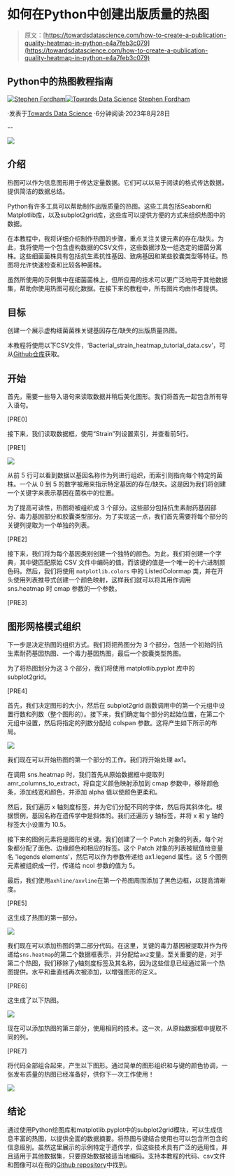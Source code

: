 # 如何在Python中创建出版质量的热图

> 原文：[https://towardsdatascience.com/how-to-create-a-publication-quality-heatmap-in-python-e4a7feb3c079](https://towardsdatascience.com/how-to-create-a-publication-quality-heatmap-in-python-e4a7feb3c079)

## Python中的热图教程指南

[](https://medium.com/@stephenfordham?source=post_page-----e4a7feb3c079--------------------------------)[![Stephen Fordham](../Images/470e298c01fd910835cabebea346e614.png)](https://medium.com/@stephenfordham?source=post_page-----e4a7feb3c079--------------------------------)[](https://towardsdatascience.com/?source=post_page-----e4a7feb3c079--------------------------------)[![Towards Data Science](../Images/a6ff2676ffcc0c7aad8aaf1d79379785.png)](https://towardsdatascience.com/?source=post_page-----e4a7feb3c079--------------------------------) [Stephen Fordham](https://medium.com/@stephenfordham?source=post_page-----e4a7feb3c079--------------------------------)

·发表于[Towards Data Science](https://towardsdatascience.com/?source=post_page-----e4a7feb3c079--------------------------------) ·6分钟阅读·2023年8月28日

--

![](../Images/f7245fadca629866393efbef00ba5822.png)

## 介绍

热图可以作为信息图形用于传达定量数据。它们可以以易于阅读的格式传达数据，提供简洁的数据总结。

Python有许多工具可以帮助制作出版质量的热图。这些工具包括Seaborn和Matplotlib库，以及subplot2grid库，这些库可以提供方便的方式来组织热图中的数据。

在本教程中，我将详细介绍制作热图的步骤，重点关注关键元素的存在/缺失。为此，我将使用一个包含虚构数据的CSV文件，这些数据涉及一组选定的细菌分离株。这些细菌菌株具有包括抗生素抗性基因、致病基因和某些胶囊类型等特征。热图将允许快速检查和比较各种菌株。

虽然所使用的示例集中在细菌菌株上，但所应用的技术可以更广泛地用于其他数据集，帮助你使用热图可视化数据。在接下来的教程中，所有图片均由作者提供。

## 目标

创建一个展示虚构细菌菌株关键基因存在/缺失的出版质量热图。

本教程将使用以下CSV文件，‘Bacterial_strain_heatmap_tutorial_data.csv’，可从[Github仓库](https://github.com/StephenFordham/Visualisation_Portfolio)获取。

## 开始

首先，需要一些导入语句来读取数据并稍后美化图形。我们将首先一起包含所有导入语句。

[PRE0]

接下来，我们读取数据框，使用“Strain”列设置索引，并查看前5行。

[PRE1]

![](../Images/5ff0413f993229d9d2394dbc21ade1d1.png)

从前 5 行可以看到数据以基因名称作为列进行组织，而索引则指向每个特定的菌株。一个从 0 到 5 的数字被用来指示特定基因的存在/缺失。这是因为我们将创建一个关键字来表示基因在菌株中的位置。

为了提高可读性，热图将被组织成 3 个部分。这些部分包括抗生素耐药基因部分、毒力基因部分和胶囊类型部分。为了实现这一点，我们首先需要将每个部分的关键列提取为一个单独的列表。

[PRE2]

接下来，我们将为每个基因类别创建一个独特的颜色。为此，我们将创建一个字典，其中键匹配原始 CSV 文件中编码的值，而该键的值是一个唯一的十六进制颜色码。然后，我们将使用 `matplotlib.colors` 中的 ListedColormap 类，并在开头使用列表推导式创建一个颜色映射，这样我们就可以将其用作调用 sns.heatmap 时 cmap 参数的一个参数。

[PRE3]

## 图形网格模式组织

下一步是决定热图的组织方式。我们将把热图分为 3 个部分，包括一个初始的抗生素耐药基因热图、一个毒力基因热图，最后一个胶囊类型热图。

为了将热图划分为这 3 个部分，我们将使用 matplotlib.pyplot 库中的 subplot2grid。

[PRE4]

首先，我们决定图形的大小，然后在 subplot2grid 函数调用中的第一个元组中设置行数和列数（整个图形的）。接下来，我们确定每个部分的起始位置，在第二个元组中设置，然后将指定的列数分配给 colspan 参数。这将产生如下所示的布局。

![](../Images/33d0b80e118382f88a61c914988586dc.png)

我们现在可以开始热图的第一个部分的工作。我们将开始处理 ax1。

在调用 sns.heatmap 时，我们首先从原始数据框中提取列 amr_columns_to_extract，将自定义颜色映射添加到 cmap 参数中，移除颜色条，添加线宽和颜色，并添加 alpha 值以使颜色更柔和。

然后，我们遍历 x 轴刻度标签，并为它们分配不同的字体，然后将其斜体化。根据惯例，基因名称在遗传学中是斜体的。我们还遍历 y 轴标签，并将 x 和 y 轴的标签大小设置为 10.5。

接下来的图例元素将是图形的关键。我们创建了一个 Patch 对象的列表，每个对象都分配了面色、边缘颜色和相应的标签。这个 Patch 对象的列表被赋值给变量名 'legends elements'，然后可以作为参数传递给 ax1.legend 属性。这 5 个图例元素被组织成一行，传递给 ncol 参数的值为 5。

最后，我们使用`axhline/axvline`在第一个热图周围添加了黑色边框，以提高清晰度。

[PRE5]

这生成了热图的第一部分。

![](../Images/2fadbcda351622ba15992254d9d9f178.png)

我们现在可以添加热图的第二部分代码。在这里，关键的毒力基因被提取并作为传递给`sns.heatmap`的第二个数据框表示，并分配给`ax2`变量。至关重要的是，对于第二个热图，我们移除了y轴刻度标签及其名称，因为这些信息已经通过第一个热图提供。水平和垂直线再次被添加，以增强图形的定义。

[PRE6]

这生成了以下热图。

![](../Images/496166143f2d1a8b1b7fa44c519c50a6.png)

现在可以添加热图的第三部分，使用相同的技术。这一次，从原始数据框中提取不同的列。

[PRE7]

将代码全部组合起来，产生以下图形。通过简单的图形组织和与键的颜色协调，一张发布质量的热图已经准备好，供你下一次工作使用！

![](../Images/f7245fadca629866393efbef00ba5822.png)

## 结论

通过使用Python绘图库和matplotlib.pyplot中的subplot2grid模块，可以生成信息丰富的热图，以提供全面的数据摘要。将热图与键结合使用也可以包含所包含的信息级别。虽然这里展示的示例特定于遗传学，但这些技术具有广泛的适用性，并且适用于其他数据集，只要原始数据被适当地编码。支持本教程的代码、csv文件和图像可以在我的[Github repository](https://github.com/StephenFordham/Visualisation_Portfolio)中找到。
